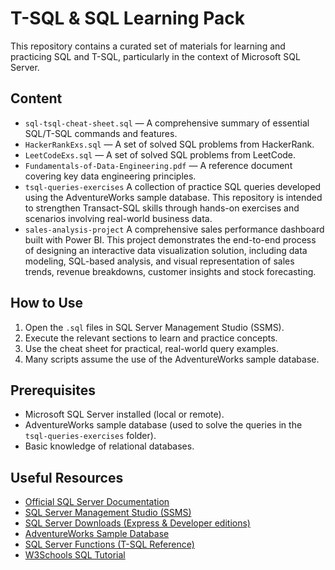 # T-SQL & SQL Learning Pack
This repository contains a curated set of materials for learning and practicing SQL and T-SQL, particularly in the context of Microsoft SQL Server.


## Content

- `sql-tsql-cheat-sheet.sql` — A comprehensive summary of essential SQL/T-SQL commands and features.
- `HackerRankExs.sql` — A set of solved SQL problems from HackerRank.
- `LeetCodeExs.sql` — A set of solved SQL problems from LeetCode.
- `Fundamentals-of-Data-Engineering.pdf` — A reference document covering key data engineering principles.
- `tsql-queries-exercises` A collection of practice SQL queries developed using the AdventureWorks sample database. This repository is intended to strengthen Transact-SQL skills through hands-on exercises and scenarios involving real-world business data.
- `sales-analysis-project` A comprehensive sales performance dashboard built with Power BI. This project demonstrates the end-to-end process of designing an interactive data visualization solution, including data modeling, SQL-based analysis, and visual representation of sales trends, revenue breakdowns, customer insights and stock forecasting.


## How to Use

1. Open the `.sql` files in SQL Server Management Studio (SSMS).
2. Execute the relevant sections to learn and practice concepts.
3. Use the cheat sheet for practical, real-world query examples.
4. Many scripts assume the use of the AdventureWorks sample database.


## Prerequisites

- Microsoft SQL Server installed (local or remote).
- AdventureWorks sample database (used to solve the queries in the `tsql-queries-exercises` folder).
- Basic knowledge of relational databases.


## Useful Resources

- [Official SQL Server Documentation](https://learn.microsoft.com/sql/)
- [SQL Server Management Studio (SSMS)](https://learn.microsoft.com/sql/ssms/download-ssms)
- [SQL Server Downloads (Express & Developer editions)](https://www.microsoft.com/sql-server/sql-server-downloads)
- [AdventureWorks Sample Database](https://learn.microsoft.com/sql/samples/adventureworks-install-configure)
- [SQL Server Functions (T-SQL Reference)](https://learn.microsoft.com/sql/t-sql/functions/functions)
- [W3Schools SQL Tutorial](https://www.w3schools.com/sql/)
